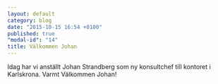 ```yaml
---
layout: default
category: blog
date: "2015-10-15 16:54 +0100"
published: true
"modal-id": "14"
title: Välkommen Johan
---
```


Idag har vi anställt Johan Strandberg som ny konsultchef till kontoret i  Karlskrona.
Varmt Välkommen Johan!